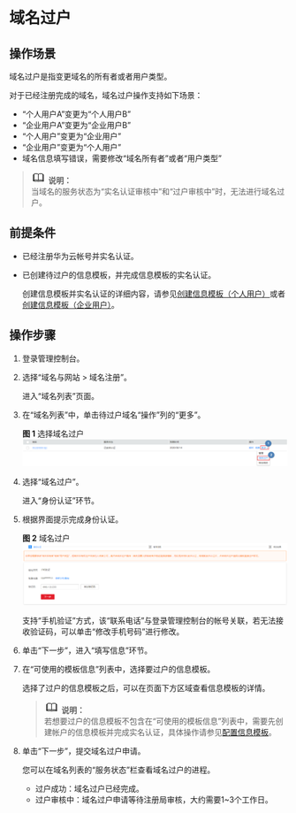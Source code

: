 # 域名过户<a name="zh-cn_topic_0133506635"></a>

## 操作场景<a name="section132164413515"></a>

域名过户是指变更域名的所有者或者用户类型。

对于已经注册完成的域名，域名过户操作支持如下场景：

-   “个人用户A”变更为“个人用户B”
-   “企业用户A”变更为“企业用户B”
-   “个人用户”变更为“企业用户”
-   “企业用户”变更为“个人用户”
-   域名信息填写错误，需要修改“域名所有者”或者“用户类型”

>![](public_sys-resources/icon-note.gif) **说明：**   
>当域名的服务状态为“实名认证审核中”和“过户审核中”时，无法进行域名过户。  

## 前提条件<a name="section849189121919"></a>

-   已经注册华为云帐号并实名认证。
-   已创建待过户的信息模板，并完成信息模板的实名认证。

    创建信息模板并实名认证的详细内容，请参见[创建信息模板（个人用户）](创建信息模板（个人用户）.md)或者[创建信息模板（企业用户）](创建信息模板（企业用户）.md)。


## 操作步骤<a name="section13249271962"></a>

1.  登录管理控制台。
2.  选择“域名与网站 \> 域名注册”。

    进入“域名列表”页面。


1.  在“域名列表”中，单击待过户域名“操作”列的“更多”。

    **图 1**  选择域名过户<a name="fig1315721716715"></a>  
    ![](figures/选择域名过户.png "选择域名过户")

2.  选择“域名过户”。

    进入“身份认证”环节。

3.  根据界面提示完成身份认证。

    **图 2**  域名过户<a name="fig488581123517"></a>  
    ![](figures/域名过户.png "域名过户")

    支持“手机验证”方式，该“联系电话”与登录管理控制台的帐号关联，若无法接收验证码，可以单击“修改手机号码”进行修改。

4.  单击“下一步”，进入“填写信息”环节。
5.  在“可使用的模板信息”列表中，选择要过户的信息模板。

    选择了过户的信息模板之后，可以在页面下方区域查看信息模板的详情。

    >![](public_sys-resources/icon-note.gif) **说明：**   
    >若想要过户的信息模板不包含在“可使用的模板信息”列表中，需要先创建帐户的信息模板并完成实名认证，具体操作请参见[配置信息模板](https://support.huaweicloud.com/qs-domain/zh-cn_topic_0122928867.html)。  

6.  单击“下一步”，提交域名过户申请。

    您可以在域名列表的“服务状态”栏查看域名过户的进程。

    -   过户成功：域名过户已经完成。
    -   过户审核中：域名过户申请等待注册局审核，大约需要1\~3个工作日。


